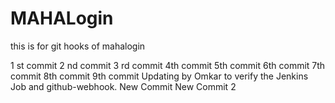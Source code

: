 # MAHALogin
this is for git hooks  of mahalogin

1 st commit
2 nd commit 
3 rd commit
4th commit
5th commit
6th commit
7th commit
8th commit
9th commit
Updating by Omkar to verify the Jenkins Job and github-webhook.
New Commit 
New Commit 2

